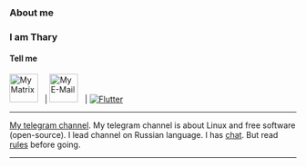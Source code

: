 ### About me
### I am Thary

#### Tell me
<a href="https://matrix.to/#/@thary:inex.rocks"><img src="https://raw.githubusercontent.com/tharyThary/img/main/matrix_logo.png?token=GHSAT0AAAAAABVGIRGO3HW2D5QDB7U3MRMQYU3P25Q" title="My Matrix" height="50" width="50" /></a> &nbsp;
|
<a href='mailto:thary@tuta.io'><img src="https://github.com/tharyThary/img/blob/main/email.png?raw=true" title="My E-Mail" height="50" width="50" /></a> &nbsp;
|
[![Flutter](https://img.shields.io/badge/-Telegram-edf1f4?style=for-the-badge&logo=telegram&logoColor=3776ab)](https://t.me/Thary_thary)
<!--[![Flutter](https://img.shields.io/matrix/twim.matrix.org)](https://t.me/Thary_thary)-->


---
[My telegram channel](https://t.me/tharyLinux). My telegram channel is about Linux and free software (open-source). I lead channel on Russian language.
I has [chat](https://t.me/TharyLinuxChat). But read [rules](https://t.me/tharyLinux/472) before going.

---
